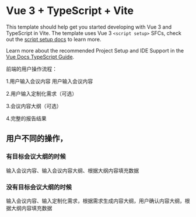 # Vue 3 + TypeScript + Vite

This template should help get you started developing with Vue 3 and TypeScript in Vite. The template uses Vue 3 `<script setup>` SFCs, check out the [script setup docs](https://v3.vuejs.org/api/sfc-script-setup.html#sfc-script-setup) to learn more.

Learn more about the recommended Project Setup and IDE Support in the [Vue Docs TypeScript Guide](https://vuejs.org/guide/typescript/overview.html#project-setup).

前端的用户操作流程：

1.用户输入会议内容
用户输入会议内容

2.用户输入定制化需求（可选）


3.会议内容大纲（可选）

4.完整的报告结果

## 用户不同的操作，

### 有目标会议大纲的时候
输入会议内容、输入会议内容大纲、根据大纲内容填充数据


### 没有目标会议大纲的时候
输入会议内容、输入定制化需求，根据需求生成内容大纲，用户确认内容大纲，根据大纲内容填充数据


### 

